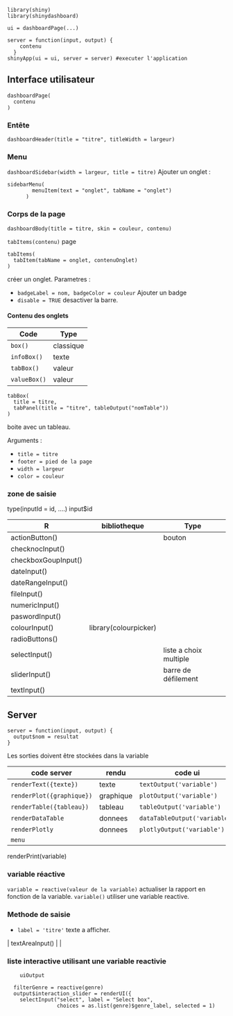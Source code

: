 ```
library(shiny)
library(shinydashboard)

ui = dashboardPage(...)

server = function(input, output) {
    contenu
  }
shinyApp(ui = ui, server = server) #executer l'application
```

## Interface utilisateur

```
dashboardPage(
  contenu
)
```

### Entête

`dashboardHeader(title = "titre", titleWidth = largeur)`

### Menu

`dashboardSidebar(width = largeur, title = titre)`
Ajouter un onglet : 
```
sidebarMenu(
        menuItem(text = "onglet", tabName = "onglet")
      )
```

### Corps de la page

`dashboardBody(title = titre, skin = couleur, contenu)`

`tabItems(contenu)` page

```
tabItems(
  tabItem(tabName = onglet, contenuOnglet)
)
```
créer un onglet.
Parametres :
* `badgeLabel = nom, badgeColor = couleur` Ajouter un badge
* `disable = TRUE` desactiver la barre.

#### Contenu des onglets


| Code | Type |
|---|---|
|`box()` | classique |
|`infoBox()` | texte |
|`tabBox()`| valeur |
|`valueBox()`| valeur |

```
tabBox(
  title = titre,
  tabPanel(title = "titre", tableOutput("nomTable"))
) 
``` 
boite avec un tableau.

Arguments :
* `title = titre`
* `footer = pied de la page`
* `width = largeur`
* `color = couleur`

### zone de saisie

type(inputId = id, ....) 
input$id

| R | bibliotheque | Type |
|---|---|---|
| actionButton() | | bouton | 
| checknocInput() | | |
| checkboxGoupInput() | | |
| dateInput() | | |
| dateRangeInput() | | |
| fileInput() | | |
| numericInput()| | | 
| paswordInput()| | | 
| colourInput() | library(colourpicker)| |
| radioButtons() | | |
| selectInput() | | liste a choix multiple |
| sliderInput() | | barre de défilement |
| textInput()| | |

## Server

```
server = function(input, output) {
  output$nom = resultat
}
```

Les sorties doivent être stockées dans la variable

| code server | rendu | code ui |
|---|---|---|
|`renderText({texte})`| texte | `textOutput('variable')` |
| `renderPlot({graphique})`| graphique | `plotOutput('variable')` |
| `renderTable({tableau})`| tableau | `tableOutput('variable')` |
| `renderDataTable` | donnees | `dataTableOutput('variable')` |
| `renderPlotly` | donnees | `plotlyOutput('variable')` |
| `menu`

renderPrint(variable)

### variable réactive

`variable = reactive(valeur de la variable)` actualiser la rapport en fonction de la variable.
`variable()` utiliser une variable reactive.

### Methode de saisie 

* `label = 'titre'` texte a afficher.


| textAreaInput() | |

### liste interactive utilisant une variable reactivie

```
    uiOutput

  filterGenre = reactive(genre)
  output$interaction_slider = renderUI({
    selectInput("select", label = "Select box", 
                choices = as.list(genre)$genre_label, selected = 1)
```

